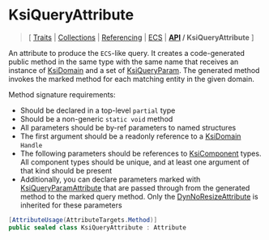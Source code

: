 # KsiQueryAttribute

> \[ [Traits](../traits.md)
> \| [Collections](../collections.md)
> \| [Referencing](../borrow-checker-at-home.md)
> \| [ECS](../ecs.md)
> \| **[API](index.g.md) / KsiQueryAttribute**
> \]

An attribute to produce the `ECS`-like query.
It creates a code-generated public method in the same type with the same name that receives
an instance of [KsiDomain](T.KsiDomainAttribute.g.md)
and a set of [KsiQueryParam](T.KsiQueryParamAttribute.g.md).
The generated method invokes the marked method for each matching entity in the given domain.

Method signature requirements:
- Should be declared in a top-level `partial` type
- Should be a non-generic `static void` method
- All parameters should be by-ref parameters to named structures
- The first argument should be a readonly reference to
a [KsiDomain](T.KsiDomainAttribute.g.md) `Handle`
- The following parameters should be references to [KsiComponent](T.KsiComponentAttribute.g.md) types.
All component types should be unique, and at least one argument of that kind should be present
- Additionally, you can declare parameters marked with [KsiQueryParamAttribute](T.KsiQueryParamAttribute.g.md)
that are passed through from the generated method to the marked query method.
Only the [DynNoResizeAttribute](T.DynNoResizeAttribute.g.md) is inherited for these parameters

```csharp
[AttributeUsage(AttributeTargets.Method)]
public sealed class KsiQueryAttribute : Attribute
```
